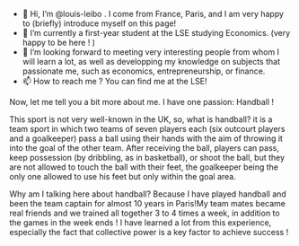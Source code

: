 - 👋 Hi, I’m @louis-leibo . I come from France, Paris, and I am very happy to (briefly) introduce myself on this page! 
- 🌱 I’m currently a first-year student at the LSE studying Economics. (very happy to be here ! )
- 💞️ I’m looking forward to meeting very interesting people from whom I will learn a lot, as well as developping my knowledge on subjects that passionate me, such as economics, entrepreneurship, or finance. 
- 📫 How to reach me ? You can find me at the LSE!

Now, let me tell you a bit more about me. I have one passion: Handball !  

This sport is not very well-known in the UK, so, what is handball? it is a team sport in which two teams of seven players each (six outcourt players and a goalkeeper) pass a ball using their hands with the aim of throwing it into the goal of the other team. After receiving the ball, players can pass, keep possession (by dribbling, as in basketball), or shoot the ball, but they are not allowed to touch the ball with their feet, the goalkeeper being the only one allowed to use his feet but only within the goal area. 

Why am I talking here about handball? Because I have played handball and been the team captain for almost 10 years in Paris!My team mates became real friends and we trained all together 3 to 4 times a week, in addition to the games in the week ends ! I have learned a lot from this experience, especially the fact that collective power is a key factor to achieve success ! 

